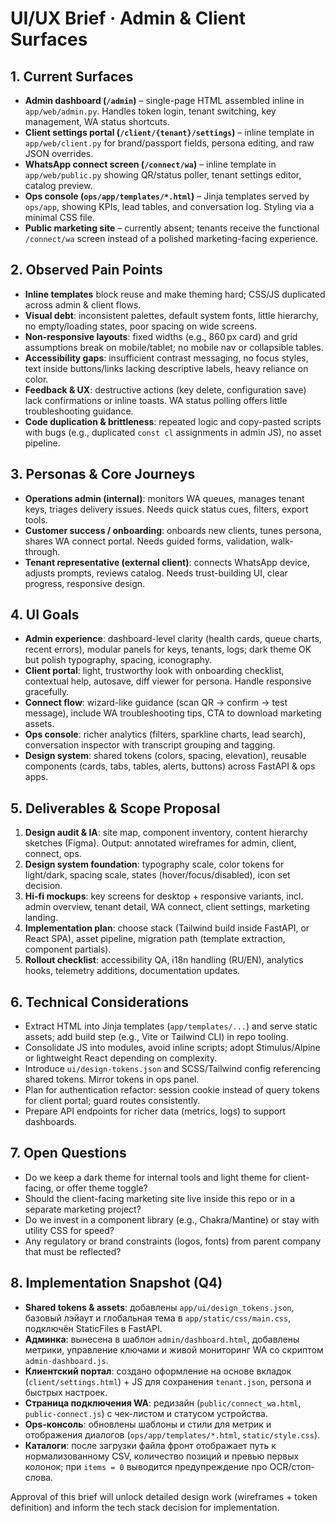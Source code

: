 # UI/UX Brief · Admin & Client Surfaces

## 1. Current Surfaces
- **Admin dashboard (`/admin`)** – single-page HTML assembled inline in `app/web/admin.py`. Handles token login, tenant switching, key management, WA status shortcuts.
- **Client settings portal (`/client/{tenant}/settings`)** – inline template in `app/web/client.py` for brand/passport fields, persona editing, and raw JSON overrides.
- **WhatsApp connect screen (`/connect/wa`)** – inline template in `app/web/public.py` showing QR/status poller, tenant settings editor, catalog preview.
- **Ops console (`ops/app/templates/*.html`)** – Jinja templates served by `ops/app`, showing KPIs, lead tables, and conversation log. Styling via a minimal CSS file.
- **Public marketing site** – currently absent; tenants receive the functional `/connect/wa` screen instead of a polished marketing-facing experience.

## 2. Observed Pain Points
- **Inline templates** block reuse and make theming hard; CSS/JS duplicated across admin & client flows.
- **Visual debt**: inconsistent palettes, default system fonts, little hierarchy, no empty/loading states, poor spacing on wide screens.
- **Non-responsive layouts**: fixed widths (e.g., 860 px card) and grid assumptions break on mobile/tablet; no mobile nav or collapsible tables.
- **Accessibility gaps**: insufficient contrast messaging, no focus styles, text inside buttons/links lacking descriptive labels, heavy reliance on color.
- **Feedback & UX**: destructive actions (key delete, configuration save) lack confirmations or inline toasts. WA status polling offers little troubleshooting guidance.
- **Code duplication & brittleness**: repeated logic and copy-pasted scripts with bugs (e.g., duplicated `const cl` assignments in admin JS), no asset pipeline.

## 3. Personas & Core Journeys
- **Operations admin (internal)**: monitors WA queues, manages tenant keys, triages delivery issues. Needs quick status cues, filters, export tools.
- **Customer success / onboarding**: onboards new clients, tunes persona, shares WA connect portal. Needs guided forms, validation, walk-through.
- **Tenant representative (external client)**: connects WhatsApp device, adjusts prompts, reviews catalog. Needs trust-building UI, clear progress, responsive design.

## 4. UI Goals
- **Admin experience**: dashboard-level clarity (health cards, queue charts, recent errors), modular panels for keys, tenants, logs; dark theme OK but polish typography, spacing, iconography.
- **Client portal**: light, trustworthy look with onboarding checklist, contextual help, autosave, diff viewer for persona. Handle responsive gracefully.
- **Connect flow**: wizard-like guidance (scan QR → confirm → test message), include WA troubleshooting tips, CTA to download marketing assets.
- **Ops console**: richer analytics (filters, sparkline charts, lead search), conversation inspector with transcript grouping and tagging.
- **Design system**: shared tokens (colors, spacing, elevation), reusable components (cards, tabs, tables, alerts, buttons) across FastAPI & ops apps.

## 5. Deliverables & Scope Proposal
1. **Design audit & IA**: site map, component inventory, content hierarchy sketches (Figma). Output: annotated wireframes for admin, client, connect, ops.
2. **Design system foundation**: typography scale, color tokens for light/dark, spacing scale, states (hover/focus/disabled), icon set decision.
3. **Hi-fi mockups**: key screens for desktop + responsive variants, incl. admin overview, tenant detail, WA connect, client settings, marketing landing.
4. **Implementation plan**: choose stack (Tailwind build inside FastAPI, or React SPA), asset pipeline, migration path (template extraction, component partials).
5. **Rollout checklist**: accessibility QA, i18n handling (RU/EN), analytics hooks, telemetry additions, documentation updates.

## 6. Technical Considerations
- Extract HTML into Jinja templates (`app/templates/...`) and serve static assets; add build step (e.g., Vite or Tailwind CLI) in repo tooling.
- Consolidate JS into modules, avoid inline scripts; adopt Stimulus/Alpine or lightweight React depending on complexity.
- Introduce `ui/design-tokens.json` and SCSS/Tailwind config referencing shared tokens. Mirror tokens in ops panel.
- Plan for authentication refactor: session cookie instead of query tokens for client portal; guard routes consistently.
- Prepare API endpoints for richer data (metrics, logs) to support dashboards.

## 7. Open Questions
- Do we keep a dark theme for internal tools and light theme for client-facing, or offer theme toggle?
- Should the client-facing marketing site live inside this repo or in a separate marketing project?
- Do we invest in a component library (e.g., Chakra/Mantine) or stay with utility CSS for speed?
- Any regulatory or brand constraints (logos, fonts) from parent company that must be reflected?

## 8. Implementation Snapshot (Q4)
- **Shared tokens & assets**: добавлены `app/ui/design_tokens.json`, базовый лэйаут и глобальная тема в `app/static/css/main.css`, подключён StaticFiles в FastAPI.
- **Админка**: вынесена в шаблон `admin/dashboard.html`, добавлены метрики, управление ключами и живой мониторинг WA со скриптом `admin-dashboard.js`.
- **Клиентский портал**: создано оформление на основе вкладок (`client/settings.html`) + JS для сохранения `tenant.json`, persona и быстрых настроек.
- **Страница подключения WA**: редизайн (`public/connect_wa.html`, `public-connect.js`) с чек-листом и статусом устройства.
- **Ops-консоль**: обновлены шаблоны и стили для метрик и отображения диалогов (`ops/app/templates/*.html`, `static/style.css`).
- **Каталоги**: после загрузки файла фронт отображает путь к нормализованному CSV, количество позиций и превью первых колонок; при `items = 0` выводится предупреждение про OCR/стоп-слова.

Approval of this brief will unlock detailed design work (wireframes + token definition) and inform the tech stack decision for implementation.
